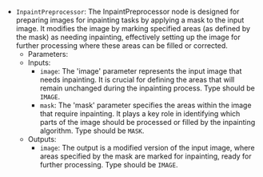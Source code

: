 - `InpaintPreprocessor`: The InpaintPreprocessor node is designed for preparing images for inpainting tasks by applying a mask to the input image. It modifies the image by marking specified areas (as defined by the mask) as needing inpainting, effectively setting up the image for further processing where these areas can be filled or corrected.
    - Parameters:
    - Inputs:
        - `image`: The 'image' parameter represents the input image that needs inpainting. It is crucial for defining the areas that will remain unchanged during the inpainting process. Type should be `IMAGE`.
        - `mask`: The 'mask' parameter specifies the areas within the image that require inpainting. It plays a key role in identifying which parts of the image should be processed or filled by the inpainting algorithm. Type should be `MASK`.
    - Outputs:
        - `image`: The output is a modified version of the input image, where areas specified by the mask are marked for inpainting, ready for further processing. Type should be `IMAGE`.
